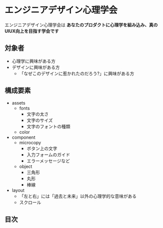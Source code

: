 

# エンジニアデザイン心理学会

エンジニアデザイン心理学会は **あなたのプロダクトに心理学を組み込み、真のUIUX向上を目指す学会です**






## 対象者

- 心理学に興味がある方
- デザインに興味がある方
    - 「なぜこのデザインに惹かれたのだろう?」に興味がある方




## 構成要素


- assets
    - fonts
        - 文字の太さ
        - 文字のサイズ
        - 文字のフォントの種類
    - color
- component
    - microcopy
        - ボタン上の文字
        - 入力フォームのガイド
        - エラーメッセージなど
    - object
        - 三角形
        - 丸形
        - 棒線
- layout
    - 「左と右」には「過去と未来」以外の心理学的な意味がある
    - スクロール


## 目次









